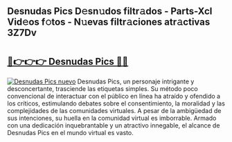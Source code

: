 ## Desnudas Pics D𝚎sn𝚞dos filtr𝚊dos - Parts-XcI Vid𝚎os f𝚘tos - N𝚞evas filtr𝚊ciones atr𝚊ctivas 3Z7Dv

# <h2><a href="http://mbbvw0u.tromn.icu/?c=Desnudas+Pics">🔗👉👉👉 Desnudas Pics 🔗🔗</a></h2>

[![Desnudas Pics nuevo](https://i.imgur.com/pEAQMta.gif)](http://mbbvw0u.tromn.icu/?c=Desnudas+Pics)
Desnudas Pics, un personaje intrigante y desconcertante, trasciende las etiquetas simples. Su método poco convencional de interactuar con el público en línea ha atraído y ofendido a los críticos, estimulando debates sobre el consentimiento, la moralidad y las complejidades de las comunidades virtuales. A pesar de la ambigüedad de sus intenciones, su huella en la comunidad virtual es imborrable. Armado con una dedicación inquebrantable y un atractivo innegable, el alcance de Desnudas Pics en el mundo virtual es vasto.
